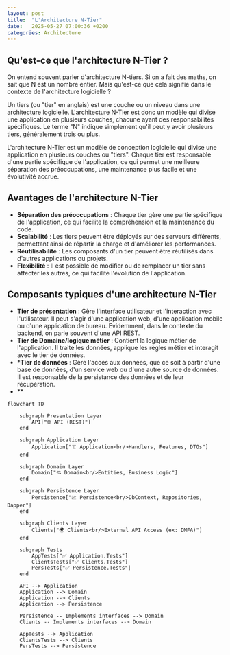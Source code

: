 ```yaml
---
layout: post
title:  "L'Architecture N-Tier"
date:   2025-05-27 07:00:36 +0200
categories: Architecture
---
```

## Qu'est-ce que l'architecture N-Tier ?
On entend souvent parler d'architecture N-tiers. Si on a fait des maths, on sait que N est un nombre entier. Mais qu'est-ce que cela signifie dans le contexte de l'architecture logicielle ?

Un tiers (ou "tier" en anglais) est une couche ou un niveau dans une architecture logicielle. L'architecture N-Tier est donc un modèle qui divise une application en plusieurs couches, chacune ayant des responsabilités spécifiques. Le terme "N" indique simplement qu'il peut y avoir plusieurs tiers, généralement trois ou plus.

L'architecture N-Tier est un modèle de conception logicielle qui divise une application en plusieurs couches ou "tiers". Chaque tier est responsable d'une partie spécifique de l'application, ce qui permet une meilleure séparation des préoccupations, une maintenance plus facile et une évolutivité accrue.

## Avantages de l'architecture N-Tier
- **Séparation des préoccupations** : Chaque tier gère une partie spécifique de l'application, ce qui facilite la compréhension et la maintenance du code.
- **Scalabilité** : Les tiers peuvent être déployés sur des serveurs différents, permettant ainsi de répartir la charge et d'améliorer les performances.
- **Réutilisabilité** : Les composants d'un tier peuvent être réutilisés dans d'autres applications ou projets.
- **Flexibilité** : Il est possible de modifier ou de remplacer un tier sans affecter les autres, ce qui facilite l'évolution de l'application.

## Composants typiques d'une architecture N-Tier
- **Tier de présentation** : Gère l'interface utilisateur et l'interaction avec l'utilisateur. Il peut s'agir d'une application web, d'une application mobile ou d'une application de bureau. Evidemment, dans le contexte du backend, on parle souvent d'une API REST.
- **Tier de Domaine/logique métier** : Contient la logique métier de l'application. Il traite les données, applique les règles métier et interagit avec le tier de données.
- ***Tier de données** : Gère l'accès aux données, que ce soit à partir d'une base de données, d'un service web ou d'une autre source de données. Il est responsable de la persistance des données et de leur récupération.
- **
```mermaid
flowchart TD

    subgraph Presentation Layer
        API["🌐 API (REST)"]
    end

    subgraph Application Layer
        Application["🨠 Application<br/>Handlers, Features, DTOs"]
    end

    subgraph Domain Layer
        Domain["💘 Domain<br/>Entities, Business Logic"]
    end

    subgraph Persistence Layer
        Persistence["📈 Persistence<br/>DbContext, Repositories, Dapper"]
    end

    subgraph Clients Layer
        Clients["🌍 Clients<br/>External API Access (ex: DMFA)"]
    end

    subgraph Tests
        AppTests["✅ Application.Tests"]
        ClientsTests["✅ Clients.Tests"]
        PersTests["✅ Persistence.Tests"]
    end

    API --> Application
    Application --> Domain
    Application --> Clients
    Application --> Persistence

    Persistence -- Implements interfaces --> Domain
    Clients -- Implements interfaces --> Domain

    AppTests --> Application
    ClientsTests --> Clients
    PersTests --> Persistence
```
